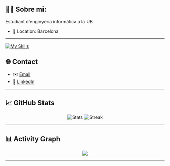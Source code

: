 ## 👨‍💻 Sobre mi:
Estudiant d'enginyeria informàtica a la UB
- 📍 Location: Barcelona

---

[![My Skills](https://skillicons.dev/icons?i=python,java,vscode,github,git,vim,linux)](https://skillicons.dev)

## 🌐 Contact
- ✉️ [Email](mailto:marti.miro.06@gmail.com)
- 💼 [LinkedIn](https://www.linkedin.com/in/mart%C3%AD-mir%C3%B3-barcel%C3%B3-b68539336/)

---

## 📈 GitHub Stats
<div align="center">
<img src="https://github-readme-stats.vercel.app/api?username=martimiro&show_icons=true&theme=tokyonight" alt="Stats" />
<img src="https://github-readme-streak-stats.herokuapp.com?user=martimiro&theme=tokyonight" alt="Streak" />
</div>

---

## 📊 Activity Graph
<div align="center">
<img src="https://github-readme-activity-graph.vercel.app/graph?username=martimiro&theme=tokyo-night&area=true" />
</div>

---
